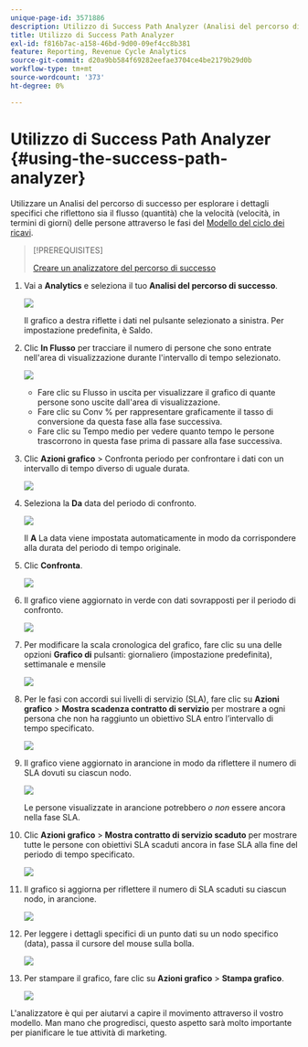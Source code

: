 ```yaml
---
unique-page-id: 3571886
description: Utilizzo di Success Path Analyzer (Analisi del percorso di successo) - Documentazione di Marketo - Documentazione di prodotto
title: Utilizzo di Success Path Analyzer
exl-id: f816b7ac-a158-46bd-9d00-09ef4cc8b381
feature: Reporting, Revenue Cycle Analytics
source-git-commit: d20a9bb584f69282eefae3704ce4be2179b29d0b
workflow-type: tm+mt
source-wordcount: '373'
ht-degree: 0%

---
```


# Utilizzo di Success Path Analyzer {#using-the-success-path-analyzer}

Utilizzare un Analisi del percorso di successo per esplorare i dettagli specifici che riflettono sia il flusso (quantità) che la velocità (velocità, in termini di giorni) delle persone attraverso le fasi del [Modello del ciclo dei ricavi](/help/marketo/product-docs/reporting/revenue-cycle-analytics/revenue-cycle-models/understanding-revenue-models.md).

>[!PREREQUISITES]
>
>[Creare un analizzatore del percorso di successo](/help/marketo/product-docs/reporting/revenue-cycle-analytics/revenue-cycle-models/create-a-success-path-analyzer.md)

1. Vai a **Analytics** e seleziona il tuo **Analisi del percorso di successo**.

   ![](assets/image2015-6-12-17-3a23-3a53.png)

   Il grafico a destra riflette i dati nel pulsante selezionato a sinistra. Per impostazione predefinita, è Saldo.

1. Clic **In Flusso** per tracciare il numero di persone che sono entrate nell&#39;area di visualizzazione durante l&#39;intervallo di tempo selezionato.

   ![](assets/image2015-6-12-17-3a30-3a52.png)

   * Fare clic su Flusso in uscita per visualizzare il grafico di quante persone sono uscite dall&#39;area di visualizzazione.
   * Fare clic su Conv % per rappresentare graficamente il tasso di conversione da questa fase alla fase successiva.
   * Fare clic su Tempo medio per vedere quanto tempo le persone trascorrono in questa fase prima di passare alla fase successiva.

1. Clic **Azioni grafico** > Confronta periodo per confrontare i dati con un intervallo di tempo diverso di uguale durata.

   ![](assets/image2015-6-12-17-3a39-3a15.png)

1. Seleziona la **Da** data del periodo di confronto.

   ![](assets/image2015-6-12-17-3a43-3a49.png)

   Il **A** La data viene impostata automaticamente in modo da corrispondere alla durata del periodo di tempo originale.

1. Clic **Confronta**.

   ![](assets/image2015-6-12-17-3a44-3a8.png)

1. Il grafico viene aggiornato in verde con dati sovrapposti per il periodo di confronto.

   ![](assets/image2015-6-12-17-3a46-3a16.png)

1. Per modificare la scala cronologica del grafico, fare clic su una delle opzioni **Grafico di** pulsanti: giornaliero (impostazione predefinita), settimanale e mensile

   ![](assets/image2015-6-12-17-3a46-3a55.png)

1. Per le fasi con accordi sui livelli di servizio (SLA), fare clic su **Azioni grafico** > **Mostra scadenza contratto di servizio** per mostrare a ogni persona che non ha raggiunto un obiettivo SLA entro l’intervallo di tempo specificato.

   ![](assets/image2015-6-12-17-3a49-3a23.png)

1. Il grafico viene aggiornato in arancione in modo da riflettere il numero di SLA dovuti su ciascun nodo.

   ![](assets/image2015-6-12-17-3a50-3a16.png)

   Le persone visualizzate in arancione potrebbero *o non* essere ancora nella fase SLA.

1. Clic **Azioni grafico** > **Mostra contratto di servizio scaduto** per mostrare tutte le persone con obiettivi SLA scaduti ancora in fase SLA alla fine del periodo di tempo specificato.

   ![](assets/image2015-6-12-17-3a51-3a39.png)

1. Il grafico si aggiorna per riflettere il numero di SLA scaduti su ciascun nodo, in arancione.

   ![](assets/image2015-6-12-17-3a52-3a17.png)

1. Per leggere i dettagli specifici di un punto dati su un nodo specifico (data), passa il cursore del mouse sulla bolla.

   ![](assets/image2015-6-12-17-3a52-3a49.png)

1. Per stampare il grafico, fare clic su **Azioni grafico** > **Stampa grafico**.

   ![](assets/image2015-6-12-17-3a53-3a34.png)

L&#39;analizzatore è qui per aiutarvi a capire il movimento attraverso il vostro modello. Man mano che progredisci, questo aspetto sarà molto importante per pianificare le tue attività di marketing.
